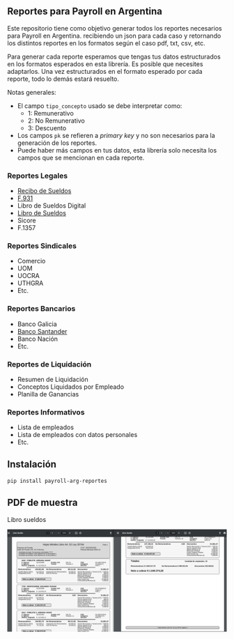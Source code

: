## Reportes para Payroll en Argentina

Este repositorio tiene como objetivo generar todos los reportes necesarios para Payroll en Argentina.
recibiendo un json para cada caso y retornando los distintos reportes en los formatos según el caso pdf, txt, csv, etc.

Para generar cada reporte esperamos que tengas tus datos estructurados en los formatos esperados en esta librería. Es posible
que necesites adaptarlos. Una vez estructurados en el formato esperado por cada reporte, todo lo demás estará resuelto.  

Notas generales:
 - El campo `tipo_concepto` usado se debe interpretar como:
   - 1: Remunerativo
   - 2: No Remunerativo
   - 3: Descuento
 - Los campos `pk` se refieren a _primary key_ y no son necesarios para la generación de los reportes.
 - Puede haber más campos en tus datos, esta librería solo necesita los campos que se mencionan en cada reporte.

### Reportes Legales

- [Recibo de Sueldos](https://github.com/Artimezoft/payroll_arg_reportes/blob/develop/docs/recibo-de-sueldos.md)
- [F.931](https://github.com/Artimezoft/payroll_arg_reportes/blob/develop/docs/f931.md)
- Libro de Sueldos Digital
- [Libro de Sueldos](https://github.com/Artimezoft/payroll_arg_reportes/blob/develop/docs/libro-de-sueldos.md)
- Sicore
- F.1357


### Reportes Sindicales

- Comercio
- UOM
- UOCRA
- UTHGRA
- Etc.


### Reportes Bancarios

- Banco Galicia
- [Banco Santander](https://github.com/Artimezoft/payroll_arg_reportes/blob/develop/docs/acreditaciones-santander.md)
- Banco Nación
- Etc.


### Reportes de Liquidación

- Resumen de Liquidación
- Conceptos Liquidados por Empleado
- Planilla de Ganancias

### Reportes Informativos

- Lista de empleados
- Lista de empleados con datos personales
- Etc.


## Instalación

```bash
pip install payroll-arg-reportes
```
## PDF de muestra

Libro sueldos

![Libro Sueldos](https://raw.githubusercontent.com/Artimezoft/payroll_arg_reportes/develop/docs/images/libro-sueldo.png)
